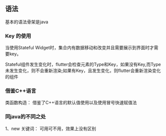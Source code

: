 ## 语法

基本的语法骨架是java


### Key 的使用

当使用Stateful Widget时，集合内有数据移动和改变并且需要展示到界面时才需要key。

Stateful组件发生变化时，flutter会检查元素的Type和Key，如果没有Key,而Type未发生变化，则不会重新渲染;如果有Key，且发生变化，则flutter会重新渲染变化的组件


### 借鉴C++语言

类函数构造： 借鉴了C++语言的默认值使用以及使用冒号快速赋值法



### 同java的不同之处

1、new 关键词： 可用可不用，效果上没有区别